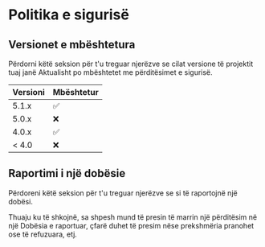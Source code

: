 
# Politika e sigurisë

## Versionet e mbështetura

Përdorni këtë seksion për t'u treguar njerëzve se cilat versione të projektit tuaj janë Aktualisht po mbështetet me përditësimet e sigurisë.

| Versioni| Mbështetur        |
| ------- | ------------------ |
| 5.1.x   | :white_check_mark: |
| 5.0.x   | :x:                |
| 4.0.x   | :white_check_mark: |
| < 4.0   | :x:                |

## Raportimi i një dobësie

Përdoreni këtë seksion për t'u treguar njerëzve se si të raportojnë një dobësi.

Thuaju ku të shkojnë, sa shpesh mund të presin të marrin një përditësim në një Dobësia e raportuar, çfarë duhet të presim nëse prekshmëria pranohet ose të refuzuara, etj.


	


